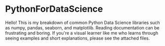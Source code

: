 # PythonForDataScience

Hello! This is my breakdown of common Python Data Science libraries such as numpy, pandas, seaborn, and matplotlib.
Reading documentation can be frustrating and boring. If you're a visual learner like me who learns through seeing examples and short explanations, please see the attached files.
